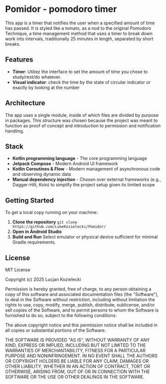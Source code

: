 # Pomidor - pomodoro timer

This app is a timer that notifies the user when a specified amount of time has passed. It is styled like a tomato, as a nod to the original Pomodoro Technique, a time management method that uses a timer to break down work into intervals, traditionally 25 minutes in length, separated by short breaks.

## Features

- **Timer**: Utiliez the interface to set the amount of time you chose to study/rest/do whatever.
- **Visual indicator**: check the time by the state of circular indicator or exactly by looking at the number

## Architecture

The app uses a single module, inside of which files are divided by purpose in packages. This structure was chosen because the project was meant to function as proof of concept and introduction to permission and notification handling.

## Stack

- **Kotlin programming language** - The core programming language
- **Jetpack Compose** - Modern Android UI framework
- **Kotlin Coroutines & Flow** - Modern management of asynchronous code and observing dynamic data
- **Manual dependency injection** - Chosen over external frameworks (e.g., Dagger-Hilt, Koin) to simplify the project setup given its limited scope

## Getting Started

To get a local copy running on your machine:
1. **Clone the repository**
```git clone https://github.com/LukeKozielecki/Pomidor/```
2. **Open in Android Studio**
3. **Build and Run**
Select emulator or physical device sufficient for minimal Gradle requirements.

## License

MIT License

Copyright (c) 2025 Lucjan Kozielecki

Permission is hereby granted, free of charge, to any person obtaining a copy
of this software and associated documentation files (the "Software"), to deal
in the Software without restriction, including without limitation the rights
to use, copy, modify, merge, publish, distribute, sublicense, and/or sell
copies of the Software, and to permit persons to whom the Software is
furnished to do so, subject to the following conditions:

The above copyright notice and this permission notice shall be included in all
copies or substantial portions of the Software.

THE SOFTWARE IS PROVIDED "AS IS", WITHOUT WARRANTY OF ANY KIND, EXPRESS OR
IMPLIED, INCLUDING BUT NOT LIMITED TO THE WARRANTIES OF MERCHANTABILITY,
FITNESS FOR A PARTICULAR PURPOSE AND NONINFRINGEMENT. IN NO EVENT SHALL THE
AUTHORS OR COPYRIGHT HOLDERS BE LIABLE FOR ANY CLAIM, DAMAGES OR OTHER
LIABILITY, WHETHER IN AN ACTION OF CONTRACT, TORT OR OTHERWISE, ARISING FROM,
OUT OF OR IN CONNECTION WITH THE SOFTWARE OR THE USE OR OTHER DEALINGS IN THE
SOFTWARE.
